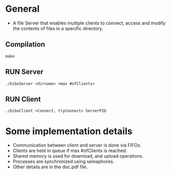 # General  
- A file Server that enables multiple clients to connect, access and modify the contents of files in a specific directory.

Compilation
-------------------
```
make
```
  
RUN Server
-------------------
```
./biboServer <dirname> <max #ofClients>
```  

RUN Client
-------------------
```
./biboClient <Connect, tryConnect> ServerPID
```

# Some implementation details
- Communication between client and server is done via FIFOs.  
- Clients are held in queue if max #ofClients is reached.
- Shared memory is used for download, and upload operations.  
- Processes are synchronized using semaphores.  
- Other details are in the doc.pdf file.
